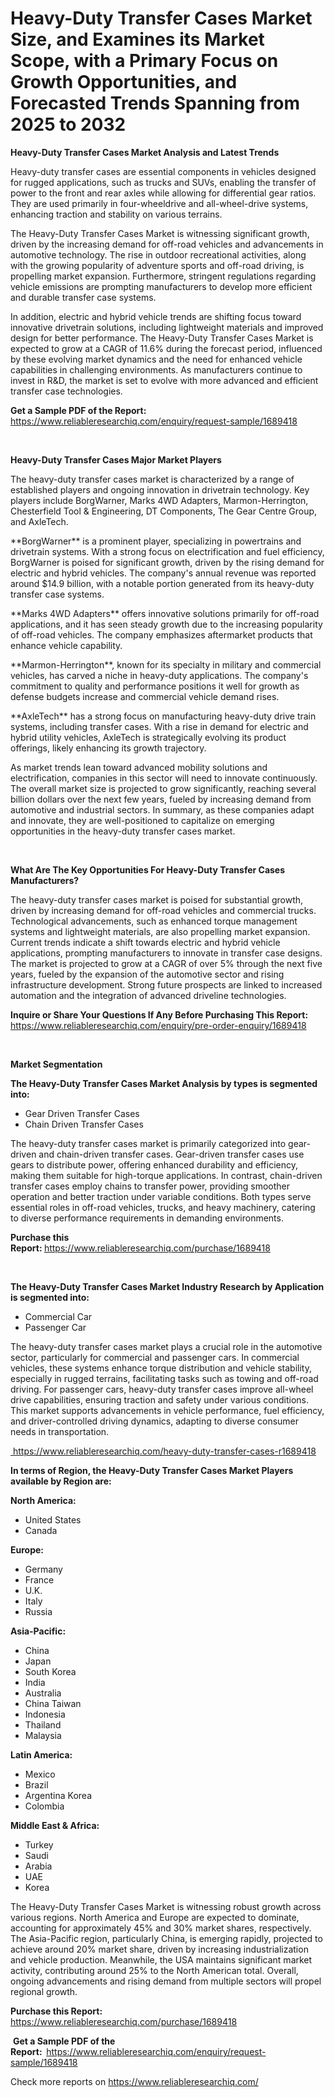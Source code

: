 <p><h1>Heavy-Duty Transfer Cases Market Size, and Examines its Market Scope, with a Primary Focus on Growth Opportunities, and Forecasted Trends Spanning from 2025 to 2032</h1></p><p><strong>Heavy-Duty Transfer Cases Market Analysis and Latest Trends</strong></p>
<p><p>Heavy-duty transfer cases are essential components in vehicles designed for rugged applications, such as trucks and SUVs, enabling the transfer of power to the front and rear axles while allowing for differential gear ratios. They are used primarily in four-wheeldrive and all-wheel-drive systems, enhancing traction and stability on various terrains. </p><p>The Heavy-Duty Transfer Cases Market is witnessing significant growth, driven by the increasing demand for off-road vehicles and advancements in automotive technology. The rise in outdoor recreational activities, along with the growing popularity of adventure sports and off-road driving, is propelling market expansion. Furthermore, stringent regulations regarding vehicle emissions are prompting manufacturers to develop more efficient and durable transfer case systems.</p><p>In addition, electric and hybrid vehicle trends are shifting focus toward innovative drivetrain solutions, including lightweight materials and improved design for better performance. The Heavy-Duty Transfer Cases Market is expected to grow at a CAGR of 11.6% during the forecast period, influenced by these evolving market dynamics and the need for enhanced vehicle capabilities in challenging environments. As manufacturers continue to invest in R&D, the market is set to evolve with more advanced and efficient transfer case technologies.</p></p>
<p><strong>Get a Sample PDF of the Report:&nbsp;</strong> <a href="https://www.reliableresearchiq.com/enquiry/request-sample/1689418?utm_campaign=1842&utm_medium=2&utm_source=Github&utm_content=ia&utm_term=07012025&utm_id=heavy-duty-transfer-cases">https://www.reliableresearchiq.com/enquiry/request-sample/1689418</a></p>
<p>&nbsp;</p>
<p><strong>Heavy-Duty Transfer Cases Major Market Players</strong></p>
<p><p>The heavy-duty transfer cases market is characterized by a range of established players and ongoing innovation in drivetrain technology. Key players include BorgWarner, Marks 4WD Adapters, Marmon-Herrington, Chesterfield Tool & Engineering, DT Components, The Gear Centre Group, and AxleTech.</p><p>**BorgWarner** is a prominent player, specializing in powertrains and drivetrain systems. With a strong focus on electrification and fuel efficiency, BorgWarner is poised for significant growth, driven by the rising demand for electric and hybrid vehicles. The company's annual revenue was reported around $14.9 billion, with a notable portion generated from its heavy-duty transfer case systems.</p><p>**Marks 4WD Adapters** offers innovative solutions primarily for off-road applications, and it has seen steady growth due to the increasing popularity of off-road vehicles. The company emphasizes aftermarket products that enhance vehicle capability.</p><p>**Marmon-Herrington**, known for its specialty in military and commercial vehicles, has carved a niche in heavy-duty applications. The company's commitment to quality and performance positions it well for growth as defense budgets increase and commercial vehicle demand rises.</p><p>**AxleTech** has a strong focus on manufacturing heavy-duty drive train systems, including transfer cases. With a rise in demand for electric and hybrid utility vehicles, AxleTech is strategically evolving its product offerings, likely enhancing its growth trajectory.</p><p>As market trends lean toward advanced mobility solutions and electrification, companies in this sector will need to innovate continuously. The overall market size is projected to grow significantly, reaching several billion dollars over the next few years, fueled by increasing demand from automotive and industrial sectors. In summary, as these companies adapt and innovate, they are well-positioned to capitalize on emerging opportunities in the heavy-duty transfer cases market.</p></p>
<p>&nbsp;</p>
<p><strong>What Are The Key Opportunities For Heavy-Duty Transfer Cases Manufacturers?</strong></p>
<p><p>The heavy-duty transfer cases market is poised for substantial growth, driven by increasing demand for off-road vehicles and commercial trucks. Technological advancements, such as enhanced torque management systems and lightweight materials, are also propelling market expansion. Current trends indicate a shift towards electric and hybrid vehicle applications, prompting manufacturers to innovate in transfer case designs. The market is projected to grow at a CAGR of over 5% through the next five years, fueled by the expansion of the automotive sector and rising infrastructure development. Strong future prospects are linked to increased automation and the integration of advanced driveline technologies.</p></p>
<p><strong>Inquire or Share Your Questions If Any Before Purchasing This Report:</strong> <a href="https://www.reliableresearchiq.com/enquiry/pre-order-enquiry/1689418?utm_campaign=1842&utm_medium=2&utm_source=Github&utm_content=ia&utm_term=07012025&utm_id=heavy-duty-transfer-cases">https://www.reliableresearchiq.com/enquiry/pre-order-enquiry/1689418</a></p>
<p>&nbsp;</p>
<p><strong>Market Segmentation</strong></p>
<p><strong>The Heavy-Duty Transfer Cases Market Analysis by types is segmented into:</strong></p>
<p><ul><li>Gear Driven Transfer Cases</li><li>Chain Driven Transfer Cases</li></ul></p>
<p><p>The heavy-duty transfer cases market is primarily categorized into gear-driven and chain-driven transfer cases. Gear-driven transfer cases use gears to distribute power, offering enhanced durability and efficiency, making them suitable for high-torque applications. In contrast, chain-driven transfer cases employ chains to transfer power, providing smoother operation and better traction under variable conditions. Both types serve essential roles in off-road vehicles, trucks, and heavy machinery, catering to diverse performance requirements in demanding environments.</p></p>
<p><strong>Purchase this Report:&nbsp;</strong><a href="https://www.reliableresearchiq.com/purchase/1689418?utm_campaign=1842&utm_medium=2&utm_source=Github&utm_content=ia&utm_term=07012025&utm_id=heavy-duty-transfer-cases">https://www.reliableresearchiq.com/purchase/1689418</a></p>
<p>&nbsp;</p>
<p><strong>The Heavy-Duty Transfer Cases Market Industry Research by Application is segmented into:</strong></p>
<p><ul><li>Commercial Car</li><li>Passenger Car</li></ul></p>
<p><p>The heavy-duty transfer cases market plays a crucial role in the automotive sector, particularly for commercial and passenger cars. In commercial vehicles, these systems enhance torque distribution and vehicle stability, especially in rugged terrains, facilitating tasks such as towing and off-road driving. For passenger cars, heavy-duty transfer cases improve all-wheel drive capabilities, ensuring traction and safety under various conditions. This market supports advancements in vehicle performance, fuel efficiency, and driver-controlled driving dynamics, adapting to diverse consumer needs in transportation.</p></p>
<p><a href="https://www.reliableresearchiq.com/heavy-duty-transfer-cases-r1689418?utm_campaign=1842&utm_medium=2&utm_source=Github&utm_content=ia&utm_term=07012025&utm_id=heavy-duty-transfer-cases">&nbsp;https://www.reliableresearchiq.com/heavy-duty-transfer-cases-r1689418</a></p>
<p><strong>In terms of Region, the Heavy-Duty Transfer Cases Market Players available by Region are:</strong></p>
<p>
    <p> <strong> North America: </strong>
        <ul>
            <li>United States</li>
            <li>Canada</li>
        </ul>
        </p> 
    <p> <strong> Europe: </strong>
        <ul>
            <li>Germany</li>
            <li>France</li>
            <li>U.K.</li>
            <li>Italy</li>
            <li>Russia</li>
        </ul>
        </p> 
    <p> <strong> Asia-Pacific: </strong>
        <ul>
            <li>China</li>
            <li>Japan</li>
            <li>South Korea</li>
            <li>India</li>
            <li>Australia</li>
            <li>China Taiwan</li>
            <li>Indonesia</li>
            <li>Thailand</li>
            <li>Malaysia</li>
        </ul>
        </p> 
    <p> <strong> Latin America: </strong>
        <ul>
            <li>Mexico</li>
            <li>Brazil</li>
            <li>Argentina Korea</li>
            <li>Colombia</li>
        </ul>
        </p> 
    <p> <strong> Middle East & Africa: </strong>
        <ul>
            <li>Turkey</li>
            <li>Saudi</li>
            <li>Arabia</li>
            <li>UAE</li>
            <li>Korea</li>
        </ul>
    </p>
    </p>
<p><p>The Heavy-Duty Transfer Cases Market is witnessing robust growth across various regions. North America and Europe are expected to dominate, accounting for approximately 45% and 30% market shares, respectively. The Asia-Pacific region, particularly China, is emerging rapidly, projected to achieve around 20% market share, driven by increasing industrialization and vehicle production. Meanwhile, the USA maintains significant market activity, contributing around 25% to the North American total. Overall, ongoing advancements and rising demand from multiple sectors will propel regional growth.</p></p>
<p><strong>Purchase this Report: </strong><a href="https://www.reliableresearchiq.com/purchase/1689418?utm_campaign=1842&utm_medium=2&utm_source=Github&utm_content=ia&utm_term=07012025&utm_id=heavy-duty-transfer-cases">https://www.reliableresearchiq.com/purchase/1689418</a></p>
<p>&nbsp;<strong>Get a Sample PDF of the Report:&nbsp;&nbsp;</strong><a href="https://www.reliableresearchiq.com/enquiry/request-sample/1689418?utm_campaign=1842&utm_medium=2&utm_source=Github&utm_content=ia&utm_term=07012025&utm_id=heavy-duty-transfer-cases">https://www.reliableresearchiq.com/enquiry/request-sample/1689418</a></p>
<p><strong></strong></p>
<p>Check more reports on <a href="https://www.reliableresearchiq.com/?utm_campaign=1842&utm_medium=2&utm_source=Github&utm_content=ia&utm_term=07012025&utm_id=heavy-duty-transfer-cases">https://www.reliableresearchiq.com/</a></p>